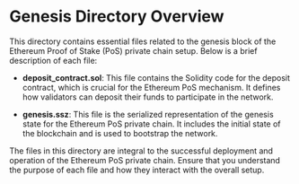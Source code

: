 # Genesis Directory Overview

This directory contains essential files related to the genesis block of the Ethereum Proof of Stake (PoS) private chain setup. Below is a brief description of each file:

- **deposit_contract.sol**: This file contains the Solidity code for the deposit contract, which is crucial for the Ethereum PoS mechanism. It defines how validators can deposit their funds to participate in the network.

- **genesis.ssz**: This file is the serialized representation of the genesis state for the Ethereum PoS private chain. It includes the initial state of the blockchain and is used to bootstrap the network.

The files in this directory are integral to the successful deployment and operation of the Ethereum PoS private chain. Ensure that you understand the purpose of each file and how they interact with the overall setup.